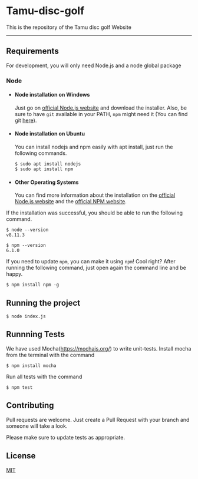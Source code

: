 # Tamu-disc-golf

This is the repository of the Tamu disc golf Website

---
## Requirements

For development, you will only need Node.js and a node global package
### Node
- #### Node installation on Windows

  Just go on [official Node.js website](https://nodejs.org/) and download the installer.
Also, be sure to have `git` available in your PATH, `npm` might need it (You can find git [here](https://git-scm.com/)).

- #### Node installation on Ubuntu

  You can install nodejs and npm easily with apt install, just run the following commands.

      $ sudo apt install nodejs
      $ sudo apt install npm

- #### Other Operating Systems
  You can find more information about the installation on the [official Node.js website](https://nodejs.org/) and the [official NPM website](https://npmjs.org/).

If the installation was successful, you should be able to run the following command.

    $ node --version
    v8.11.3

    $ npm --version
    6.1.0

If you need to update `npm`, you can make it using `npm`! Cool right? After running the following command, just open again the command line and be happy.

    $ npm install npm -g

## Running the project

    $ node index.js

## Runnning Tests
We have used Mocha(https://mochajs.org/) to write unit-tests. Install mocha from the terminal with the command

    $ npm install mocha

Run all tests with the command

    $ npm test

## Contributing
Pull requests are welcome. Just create a Pull Request with your branch and someone will take a look.

Please make sure to update tests as appropriate.

## License
[MIT](https://choosealicense.com/licenses/mit/)